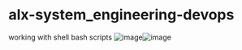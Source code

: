 # alx-system_engineering-devops
working with shell bash scripts 
![image](https://github.com/mainangaruiya/alx-system_engineering-devops/assets/100405059/6721b869-2f7f-4c7a-9ddd-bb5538462208)![image](https://github.com/mainangaruiya/alx-system_engineering-devops/assets/100405059/0ac5c49c-e239-472b-81a0-bc152535fcd5)

